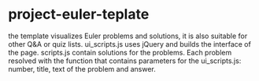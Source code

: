 # project-euler-teplate
the template visualizes Euler problems and solutions, it is also suitable for other Q&amp;A or quiz lists.
ui_scripts.js uses jQuery and builds the interface of the page. 
scripts.js contain solutions for the problems. Each problem resolved with the function that contains parameters for the ui_scripts.js: number, title, 
text of the problem and answer.
